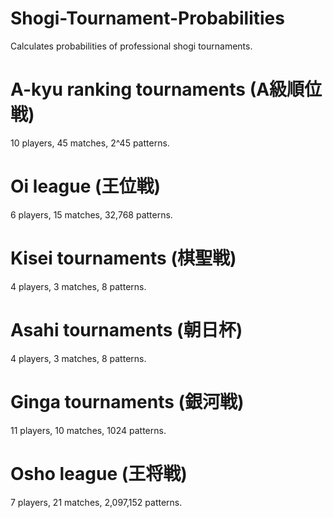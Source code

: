 # Shogi-Tournament-Probabilities
Calculates probabilities of professional shogi tournaments.

# A-kyu ranking tournaments (A級順位戦)
10 players, 45 matches, 2^45 patterns.

# Oi league (王位戦)
6 players, 15 matches, 32,768 patterns.

# Kisei tournaments (棋聖戦)
4 players, 3 matches, 8 patterns.

# Asahi tournaments (朝日杯)
4 players, 3 matches, 8 patterns.

# Ginga tournaments (銀河戦)
11 players, 10 matches, 1024 patterns.

# Osho league (王将戦)
7 players, 21 matches, 2,097,152 patterns.
